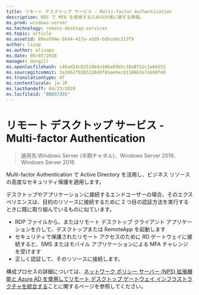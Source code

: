 ```yaml
---
title: リモート デスクトップ サービス - Multi-factor Authentication
description: RDS で MFA を使用するための計画に関する情報。
ms.prod: windows-server
ms.technology: remote-desktop-services
ms.topic: article
ms.assetid: 09ea784e-5644-417a-a3d9-bdbcebc313f9
author: lizap
ms.author: elizapo
ms.date: 09/07/2016
manager: dongill
ms.openlocfilehash: c46ad24c62510b4a100a89b5c10a8f52c1a66151
ms.sourcegitcommit: 3a3d62f938322849f81ee9ec01186b3e7ab90fe0
ms.translationtype: HT
ms.contentlocale: ja-JP
ms.lasthandoff: 04/23/2020
ms.locfileid: "80857355"
---
```

# <a name="remote-desktop-services---multi-factor-authentication"></a>リモート デスクトップ サービス - Multi-factor Authentication

>適用先:Windows Server (半期チャネル)、Windows Server 2019、Windows Server 2016

Multi-factor Authentication で Active Directory を活用し、ビジネス リソースの高度なセキュリティ保護を適用します。

デスクトップやアプリケーションに接続するエンドユーザーの場合、そのエクスペリエンスは、目的のリソースに接続するために 2 つ目の認証方法を実行するときに既に取り組んでいるものに似ています。
- RDP ファイルから、またはリモート デスクトップ クライアント アプリケーションを介して、デスクトップまたは RemoteApp を起動します
- セキュリティで保護されたリモート アクセスのために RD ゲートウェイに接続すると、SMS またはモバイル アプリケーションによる MFA チャレンジを受けます
- 正しく認証して、そのリソースに接続します。

構成プロセスの詳細については、[ネットワーク ポリシー サーバー (NPS) 拡張機能と Azure AD を使用してリモート デスクトップ ゲートウェイ インフラストラクチャを統合する](https://docs.microsoft.com/azure/multi-factor-authentication/nps-extension-remote-desktop-gateway)ことに関するページを参照してください。
